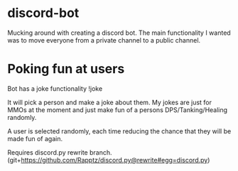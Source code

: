 # discord-bot
Mucking around with creating a discord bot. The main functionality I wanted was to move everyone from a private channel to a public channel.

# Poking fun at users

Bot has a joke functionality !joke

It will pick a person and make a joke about them.
My jokes are just for MMOs at the moment and just make fun of a persons DPS/Tanking/Healing randomly.

A user is selected randomly, each time reducing the chance that they will be made fun of again.

Requires discord.py rewrite branch. (git+https://github.com/Rapptz/discord.py@rewrite#egg=discord.py)

